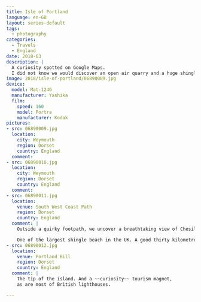 ```yaml
---
title: Isle of Portland
language: en-GB
layout: series-default
tags:
  - photography
categories:
  - Travels
  - England
date: 2018-03
description: |
  A curiosity spotted on Google Maps.
  I did not know we would discover an open air quarry and a huge shingle formation.
image: 2018/isle-of-portland/06890009.jpg
device:
  model: Mat-124G
  manufacturer: Yashika
  film:
    speed: 160
    model: Portra
    manufacturer: Kodak
pictures:
- src: 06890009.jpg
  location:
    city: Weymouth
    region: Dorset
    country: England
  comment:
- src: 06890010.jpg
  location:
    city: Weymouth
    region: Dorset
    country: England
  comment:
- src: 06890011.jpg
  location:
    venue: South West Coast Path
    region: Dorset
    country: England
  comment: |
    Outside a quirky footpath, we uncover a breathtaking view of Chesil Beach.

    One of the largest shingle beach in the UK. A good thirty kilometres long!
- src: 06890012.jpg
  location:
    venue: Portland Bill
    region: Dorset
    country: England
  comment: |
    The tip of the island. And a ~~curiosity~~ tourism magnet,
    as are most of British lighthouses.

---
```


